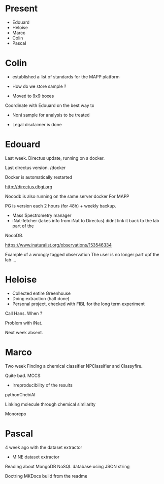 

# Present


- Edouard
- Heloise
- Marco
- Colin
- Pascal


# Colin


- established a list of standards for the MAPP platform

- How do we store sample ?
- Moved to 9x9 boxes

Coordinate with Edouard on the best way to 
- Noni sample for analysis to be treated 

- Legal disclaimer is done 

# Edouard

Last week. 
Directus update, running on a docker.

Last directus version. 
/docker 

Docker is automatically restarted

http://directus.dbgi.org

Nocodb is also running on the same server docker 
For MAPP 

PG is version each 2 hours (for 48h) + weekly backup.

- Mass Spectrometry manager 
- iNat-fetcher (takes info from iNat to Directus)
didnt link it back to the lab part of the

NocoDB.

https://www.inaturalist.org/observations/153546334

Example of a wrongly tagged observation
The user is no longer part opf the lab ...





# Heloise

- Collected entire Greenhouse
- Doing extraction (half done)
- Personal project, checked with FIBL for the long term experiment

Call Hans. When ? 

Problem with iNat.

Next week absent. 

# Marco

Two week 
Finding a chemical classifier 
NPClassifier and Classyfire.

Quite bad.
MCCS



- Irreproducibility of the results

pythonChebiAI

Linking molecule through chemical similarity 

Monorepo

# Pascal

4 week ago with the dataset extractor

- MINE dataset extractor

Reading about MongoDB 
NoSQL database using JSON string 


Doctring
MKDocs build from the readme







